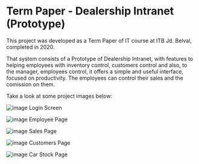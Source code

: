 # Term Paper - Dealership Intranet (Prototype)
  
This project was developed as a Term Paper of IT course at ITB Jd. Belval, completed in 2020.

That system consists of a Prototype of Dealership Intranet, with features to helping employees with inventory control, customers control and also, to the manager, employees control, it offers a simple and useful interface, focused on productivity. The employees can control their sales and the comission on them.

Take a look at some project images below:

![image](https://user-images.githubusercontent.com/50964485/137532162-ee578036-1c89-4622-97d8-67c2a111bac6.png)
Login Screen

![image](https://user-images.githubusercontent.com/50964485/137532291-2b71f5a3-6a72-4a84-8780-067b49eb978c.png)
Employee Page

![image](https://user-images.githubusercontent.com/50964485/137532330-c6b84046-5957-4814-96c5-1b6383735982.png)
Sales Page

![image](https://user-images.githubusercontent.com/50964485/137532469-94c487a7-cc07-4345-a5d3-f258bbc665ca.png)
Customers Page

![image](https://user-images.githubusercontent.com/50964485/137532554-44ddf474-7bae-4e23-9a74-b0be0374828d.png)
Car Stock Page

